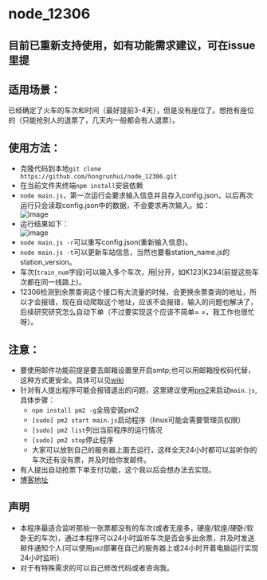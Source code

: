 # node_12306
## 目前已重新支持使用，如有功能需求建议，可在issue里提
## 适用场景：
已经确定了火车的车次和时间（最好提前3-4天），但是没有座位了。想抢有座位的（只能抢别人的退票了，几天内一般都会有人退票）。
## 使用方法：
  * 克隆代码到本地``` git clone https://github.com/hongrunhui/node_12306.git ``` 
  * 在当前文件夹终端``` npm install ```安装依赖
  * ```node main.js```，第一次运行会要求输入信息并且存入config.json，以后再次运行只会读取config.json中的数据，不会要求再次输入。如：<br/>
  ![image](https://cloud.githubusercontent.com/assets/9162319/24579567/816b61aa-172a-11e7-937b-84d7ff716a0e.png)
  * 运行结果如下：<br/>
  ![image](https://cloud.githubusercontent.com/assets/9162319/24579618/4979af30-172b-11e7-94b3-9feaa5053541.png)
  * ```node main.js -r```可以重写config.json(重新输入信息)。
  * ```node main.js -t```可以更新车站信息，当然也要看station_name.js的station_version。
  * 车次(```train_num```字段)可以输入多个车次，用|分开，如K123|K234(前提这些车次都在同一线路上)。
  * 12306检测到余票查询这个接口有大流量的时候，会更换余票查询的地址，所以才会报错，现在自动爬取这个地址，应该不会报错，输入的问题也解决了，后续研究研究怎么自动下单（不过要实现这个应该不简单= =，我工作也很忙呀）。
  
## 注意：
  * 要使用邮件功能前提是要去邮箱设置里开启smtp;也可以用邮箱授权码代替，这种方式更安全。具体可以见[wiki](https://github.com/hongrunhui/node_12306/wiki/%E9%82%AE%E7%AE%B1%E8%AE%A4%E8%AF%81%E9%94%99%E8%AF%AF%E8%A7%A3%E5%86%B3%E5%8A%9E%E6%B3%95)
  * 针对有人提出程序可能会报错退出的问题，这里建议使用[pm2](http://pm2.keymetrics.io/)来启动```main.js```,具体步骤：
 	  * ```npm install pm2 -g```全局安装pm2
 	  * ```[sudo] pm2 start main.js```启动程序（linux可能会需要管理员权限）
    * ```[sudo] pm2 list```列出当前程序的运行情况
    * ```[sudo] pm2 stop```停止程序
    * 大家可以放到自己的服务器上面去运行，这样全天24小时都可以监听你的车次还有没有票，并及时给你发邮件。
  * 有人提出自动抢票下单支付功能，这个我以后会想办法去实现。
  * [博客地址](http://www.cnblogs.com/hongrunhui/p/6284192.html)

## 声明
  * 本程序最适合监听那些一张票都没有的车次(或者无座多，硬座/软座/硬卧/软卧无的车次)，通过本程序可以24小时监听车次是否会多出余票，并及时发送邮件通知个人(可以使用```pm2```部署在自己的服务器上或24小时开着电脑运行实现24小时监听)
  * 对于有特殊需求的可以自己修改代码或者咨询我。